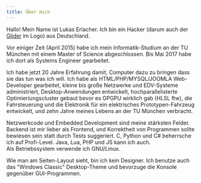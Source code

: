 ```yaml
---
title: Über mich
---
```


Hallo! Mein Name ist Lukas Erlacher. Ich bin ein Hacker (darum auch der [Glider](http://www.catb.org/hacker-emblem/) im Logo) aus Deutschland.

Vor einiger Zeit (April 2015) habe ich mein Informatik-Studium an der TU München mit einem Master of Science abgeschlossen. Bis Mai 2017 habe ich dort als Systems Engineer gearbeitet.

Ich habe jetzt 20 Jahre Erfahrung damit, Computer dazu zu bringen dass sie das tun was ich will. Ich habe als HTML/PHP/MYSQL/JOOMLA Web-Developer gearbeitet, kleine bis große Netzwerke und EDV-Systeme administriert, Desktop-Anwendungen entwickelt, hochparallelisterte Optimieriungscluster gebaut bevor es GPGPU wirklich gab (HLSL ftw), die Fahrsteuerung und die Elektronik für ein elektrisches Prototypen-Fahrzeug entwickelt, und zehn Jahre meines Lebens an der TU München verbracht.

Netzwerkcode und Embedded Development sind meine stärksten Felder. Backend ist mir lieber als Frontend, und Korrektheit von Programmen sollte bewiesen sein statt durch Tests suggeriert. C, Python und C# beherrsche ich auf Profi-Level. Java, Lua, PHP und JS kann ich auch.  
Als Betriebssystem verwende ich GNU/Linux.

Wie man am Seiten-Layout sieht, bin ich kein Designer. Ich benutze auch das "Windows Classic" Desktop-Theme und bevorzuge die Konsole gegenüber GUI-Programmen.
